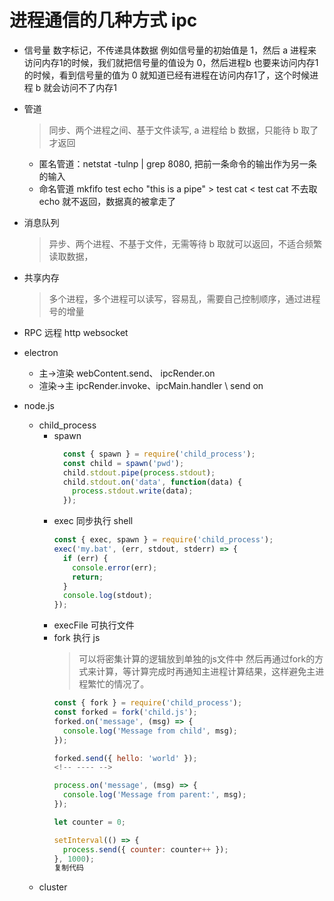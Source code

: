 # 进程通信的几种方式 ipc 

- 信号量 数字标记，不传递具体数据
  例如信号量的初始值是 1，然后 a 进程来访问内存1的时候，我们就把信号量的值设为 0，然后进程b 也要来访问内存1的时候，看到信号量的值为 0 就知道已经有进程在访问内存1了，这个时候进程 b 就会访问不了内存1

- 管道    
  > 同步、两个进程之间、基于文件读写, a 进程给 b 数据，只能待 b 取了才返回
  - 匿名管道：netstat -tulnp | grep 8080, 把前一条命令的输出作为另一条的输入
  - 命名管道 
    mkfifo  test
    echo "this is a pipe" > test
    cat < test  cat 不去取 echo 就不返回，数据真的被拿走了

- 消息队列  
  > 异步、两个进程、不基于文件，无需等待 b 取就可以返回，不适合频繁读取数据，

- 共享内存
  > 多个进程，多个进程可以读写，容易乱，需要自己控制顺序，通过进程号的增量

- RPC 远程 http websocket

- electron 
  - 主->渲染 webContent.send、 ipcRender.on
  - 渲染->主 ipcRender.invoke、ipcMain.handler \ send on
  
- node.js
  - child_process
    - spawn
      ```js
        const { spawn } = require('child_process');
        const child = spawn('pwd');
        child.stdout.pipe(process.stdout);
        child.stdout.on('data', function(data) {
          process.stdout.write(data);
        });
      ```
    - exec 同步执行 shell
      ```js
      const { exec, spawn } = require('child_process');
      exec('my.bat', (err, stdout, stderr) => {
        if (err) {
          console.error(err);
          return;
        }
        console.log(stdout);
      });
      ```
    - execFile 可执行文件
    - fork 执行 js
      > 可以将密集计算的逻辑放到单独的js文件中
      > 然后再通过fork的方式来计算，等计算完成时再通知主进程计算结果，这样避免主进程繁忙的情况了。
      ```js
      const { fork } = require('child_process');
      const forked = fork('child.js');
      forked.on('message', (msg) => {
        console.log('Message from child', msg);
      });

      forked.send({ hello: 'world' });
      <!-- ---- -->

      process.on('message', (msg) => {
        console.log('Message from parent:', msg);
      });

      let counter = 0;

      setInterval(() => {
        process.send({ counter: counter++ });
      }, 1000);
      复制代码
      ```
  - cluster
